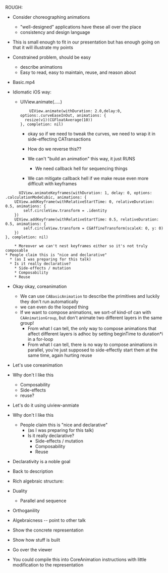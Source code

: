 
ROUGH:

* Consider choreographing animations
  * "well-designed" applications have these all over the place
  * consistency and design language
* This is small enough to fit in our presentation but has enough going on that it will illustrate my points
* Constrained problem, should be easy
    * describe animations
    * Easy to read, easy to maintain, reuse, and reason about

* Basic.mp4

* Idiomatic iOS way:
  * UIView.animate(.....)

      ```
          UIView.animate(withDuration: 2.0,delay:0, options:.curveEaseInOut, animations: {
        resize(v1)(CGFloatAverage(10))
    }, completion: nil)
    ```

      * okay so if we need to tweak the curves, we need to wrap it in side-effecting CATransactions

      * How do we reverse this??
     * We can't "build an animation" this way, it just RUNS
       * We need callback hell for sequencing things
      * We can mitigate callback hell if we make reuse even more difficult with keyframes

```
      UIView.animateKeyframes(withDuration: 1, delay: 0, options: .calculationModeCubic, animations: {
    UIView.addKeyframe(withRelativeStartTime: 0, relativeDuration: 0.5, animations: {
        self.circleView.transform = .identity
    })
    UIView.addKeyframe(withRelativeStartTime: 0.5, relativeDuration: 0.5, animations: {
        self.circleView.transform = CGAffineTransform(scaleX: 0, y: 0)
    })
}, completion: nil)
```

        * Moreover we can't nest keyframes either so it's not truly composable
    * People claim this is "nice and declarative"
      * (as I was preparing for this talk)
      * Is it really declarative?
        * Side-effects / mutation
        * Composability
        * Reuse

  * Okay okay, coreanimation
      * We can use `CABasicAnimation` to describe the primitives and luckily they don't run automatically
      * we can even do the looped thing
    * If we want to compose animations, we sort-of kind-of can with `CAAnimationGroup`, but don't animate two different layers in the same group!
        * From what I can tell, the only way to compose animations that affect different layers is adhoc by setting beginTime to duration*i in a for-loop
      * From what I can tell, there is no way to compose animations in parallel, you're just supposed to side-effectly start them at the same time, again hurting reuse


* Let's use coreanimation
* Why don't I like this
    * Composability
    * Side-effects
    * reuse?
* Let's do it using uiview-anmiate
* Why don't I like this
    * People claim this is "nice and declarative"
      * (as I was preparing for this talk)
      * Is it really declarative?
        * Side-effects / mutation
        * Composability
        * Reuse

* Declarativity is a noble goal
* Back to description
* Rich algebraic structure:
* Duality
    * Parallel and sequence
* Orthoganility
* Algebraicness -- point to other talk
* Show the concrete representation
* Show how stuff is built
* Go over the viewer
* You could compile this into CoreAnimation instructions with little modification to the representation

